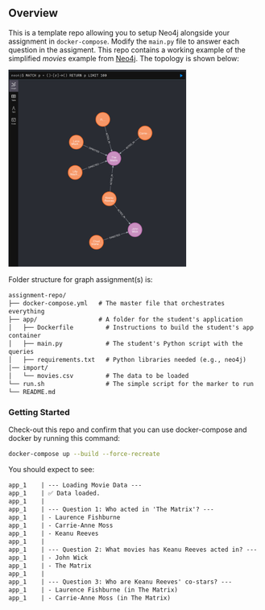 

## Overview

This is a template repo allowing you to setup Neo4j alongside your assignment in `docker-compose`.
Modify the `main.py` file to answer each question in the assigment. This repo contains a working example
of the simplified _movies_ example from [Neo4j](https://neo4j.com/docs/getting-started/data-modeling/tutorial-data-modeling/). The topology is shown below:


<img src="./simple_example.png" alt="Simple topology" width="70%">



Folder structure for graph assignment(s) is:

```text
assignment-repo/
├── docker-compose.yml   # The master file that orchestrates everything
├── app/                 # A folder for the student's application
│   ├── Dockerfile         # Instructions to build the student's app container
│   ├── main.py            # The student's Python script with the queries
│   ├── requirements.txt   # Python libraries needed (e.g., neo4j)
│── import/
│   └── movies.csv         # The data to be loaded
└── run.sh                 # The simple script for the marker to run
└── README.md  
```


### Getting Started

Check-out this repo and confirm that you can use docker-compose and docker by running this command:

```bash
docker-compose up --build --force-recreate
```

You should expect to see:

```
app_1    | --- Loading Movie Data ---
app_1    | ✅ Data loaded.
app_1    |
app_1    | --- Question 1: Who acted in 'The Matrix'? ---
app_1    | - Laurence Fishburne
app_1    | - Carrie-Anne Moss
app_1    | - Keanu Reeves
app_1    |
app_1    | --- Question 2: What movies has Keanu Reeves acted in? ---
app_1    | - John Wick
app_1    | - The Matrix
app_1    |
app_1    | --- Question 3: Who are Keanu Reeves' co-stars? ---
app_1    | - Laurence Fishburne (in The Matrix)
app_1    | - Carrie-Anne Moss (in The Matrix)
```
